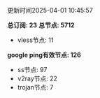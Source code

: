 更新时间2025-04-01 10:45:57

**总订阅: 23**
**总节点: 5712**
- vless节点: 11

**google ping有效节点: 126**
- ss节点: 97
- v2ray节点: 22
- trojan节点: 7

